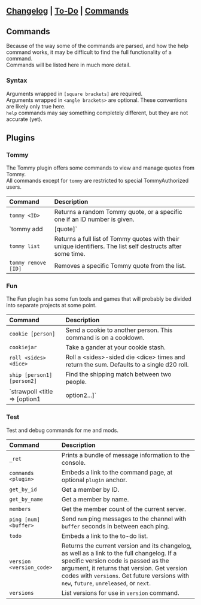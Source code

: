 ## [Changelog](https://novabros.github.io/NovaBot/version) | [To-Do](https://novabros.github.io/NovaBot/todo) | [Commands](https://novabros.github.io/NovaBot/commands)
## Commands  
Because of the way some of the commands are parsed, and how the help command works, it may be difficult to find the full functionality of a command.  
Commands will be listed here in much more detail.

### Syntax
Arguments wrapped in `[square brackets]` are required.  
Arguments wrapped in `<angle brackets>` are optional.
These conventions are likely only true here.  
`help` commands may say something completely different, but they are not accurate (yet).

## Plugins
### Tommy
The Tommy plugin offers some commands to view and manage quotes from Tommy.  
All commands except for `tommy` are restricted to special TommyAuthorized users.

Command|Description
:-|:-
`tommy <ID>` | Returns a random Tommy quote, or a specific one if an ID number is given.
`tommy add <subject>|[quote]` | Adds a Tommy quote to the list, with optional `subject` header. Make sure to use a `| pipe` character to separate the subject if used.
`tommy list`  | Returns a full list of Tommy quotes with their unique identifiers. The list self destructs after some time.
`tommy remove [ID]` | Removes a specific Tommy quote from the list.

### Fun
The Fun plugin has some fun tools and games that will probably be divided into separate projects at some point.

Command|Description
:-|:-
`cookie [person]` | Send a cookie to another person. This command is on a cooldown.
`cookiejar` | Take a gander at your cookie stash.
`roll <sides> <dice>` | Roll a \<sides\>-sided die \<dice\> times and return the sum. Defaults to a single d20 roll.
`ship [person1] [person2]` | Find the shipping match between two people.
`strawpoll <title => [option1 | option2...]` | Create a strawpoll with optional title and a bunch of options. Identify title by putting an `= equals` sign after it, and separate options with `| pipe` characters. `n!strawpoll Favorite Color = Red | Blue | Green` works, and so does `n!strawpoll League of Legends | DotA 2 | World of Warcraft`.

### Test
Test and debug commands for me and mods.

Command | Description
:-|:-
`_ret` | Prints a bundle of message information to the console.
`commands <plugin>` | Embeds a link to the command page, at optional `plugin` anchor.
`get_by_id` | Get a member by ID.
`get_by_name` | Get a member by name.
`members` | Get the member count of the current server.
`ping [num] <buffer>` | Send `num` ping messages to the channel with `buffer` seconds in between each ping.
`todo` | Embeds a link to the to-do list.
`version <version_code>` | Returns the current version and its changelog, as well as a link to the full changelog. If a specific version code is passed as the argument, it returns that version. Get version codes with `versions`. Get future versions with `new`, `future`,  `unreleased`, or `next`.
`versions` | List versions for use in `version` command.
